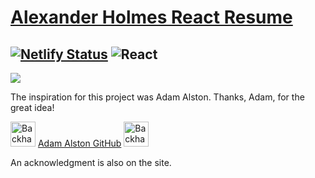 # [Alexander Holmes React Resume](https://alexanderholmes.netlify.app/)

[![Netlify Status](https://api.netlify.com/api/v1/badges/17cc2cc2-7246-43df-add3-5016f07f35d8/deploy-status)](https://app.netlify.com/sites/alexanderholmes/deploys)
![React](https://img.shields.io/badge/-React-000?&logo=React)
--
[![](https://github.com/AlexanderHolmes0/React_Resume/blob/main/Banner.gif)](https://alexanderholmes.netlify.app/)

The inspiration for this project was Adam Alston. Thanks, Adam, for the great idea! 

<img src="https://raw.githubusercontent.com/Tarikul-Islam-Anik/Animated-Fluent-Emojis/master/Emojis/Hand%20gestures/Backhand%20Index%20Pointing%20Right%20Light%20Skin%20Tone.png" alt="Backhand Index Pointing Right Light Skin Tone" width="40" height="40" /> [Adam Alston GitHub](https://github.com/adamalston) <img src="https://raw.githubusercontent.com/Tarikul-Islam-Anik/Animated-Fluent-Emojis/master/Emojis/Hand%20gestures/Backhand%20Index%20Pointing%20Left%20Light%20Skin%20Tone.png" alt="Backhand Index Pointing Left Light Skin Tone" width="40" height="40" />

An acknowledgment is also on the site.
